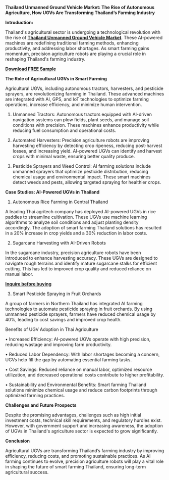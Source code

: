 **Thailand Unmanned Ground Vehicle Market: The Rise of Autonomous Agriculture, How UGVs Are Transforming Thailand’s Farming Industry**

**Introduction:**

Thailand's agricultural sector is undergoing a technological revolution with the rise of **[Thailand Unmanned Ground Vehicle Market](https://www.nextmsc.com/report/thailand-unmanned-ground-vehicle-market)**. These AI-powered machines are redefining traditional farming methods, enhancing productivity, and addressing labor shortages. As smart farming gains momentum, precision agriculture robots are playing a crucial role in reshaping Thailand's farming industry.

**[Download FREE Sample](https://www.nextmsc.com/thailand-unmanned-ground-vehicle-market/request-sample)**

**The Role of Agricultural UGVs in Smart Farming**

Agricultural UGVs, including autonomous tractors, harvesters, and pesticide sprayers, are revolutionizing farming in Thailand. These advanced machines are integrated with AI, GPS, and IoT technologies to optimize farming operations, increase efficiency, and minimize human intervention.
    
  1. Unmanned Tractors: Autonomous tractors equipped with AI-driven navigation systems can plow fields, plant seeds, and manage soil conditions with precision. These machines enhance productivity while reducing fuel consumption and operational costs.
  
  2. Automated Harvesters: Precision agriculture robots are improving harvesting efficiency by detecting crop ripeness, reducing post-harvest losses, and increasing yield. AI-powered UGVs can identify and harvest crops with minimal waste, ensuring better quality produce.
  
  3. Pesticide Sprayers and Weed Control: AI farming solutions include unmanned sprayers that optimize pesticide distribution, reducing chemical usage and environmental impact. These smart machines detect weeds and pests, allowing targeted spraying for healthier crops.

**Case Studies: AI-Powered UGVs in Thailand**

1. Autonomous Rice Farming in Central Thailand

A leading Thai agritech company has deployed AI-powered UGVs in rice paddies to streamline cultivation. These UGVs use machine learning algorithms to analyze soil conditions and adjust planting density accordingly. The adoption of smart farming Thailand solutions has resulted in a 20% increase in crop yields and a 30% reduction in labor costs.

2. Sugarcane Harvesting with AI-Driven Robots

In the sugarcane industry, precision agriculture robots have been introduced to enhance harvesting accuracy. These UGVs are designed to navigate rough terrains and identify mature sugarcane stalks for efficient cutting. This has led to improved crop quality and reduced reliance on manual labor.

**[Inquire before buying](https://www.nextmsc.com/thailand-unmanned-ground-vehicle-market/inquire-before-buying)**

3. Smart Pesticide Spraying in Fruit Orchards

A group of farmers in Northern Thailand has integrated AI farming technologies to automate pesticide spraying in fruit orchards. By using unmanned pesticide sprayers, farmers have reduced chemical usage by 40%, leading to cost savings and improved crop health.

Benefits of UGV Adoption in Thai Agriculture
    
  • Increased Efficiency: AI-powered UGVs operate with high precision, reducing wastage and improving farm productivity.
  
  • Reduced Labor Dependency: With labor shortages becoming a concern, UGVs help fill the gap by automating essential farming tasks.
  
  • Cost Savings: Reduced reliance on manual labor, optimized resource utilization, and decreased operational costs contribute to higher profitability.
  
  • Sustainability and Environmental Benefits: Smart farming Thailand solutions minimize chemical usage and reduce carbon footprints through optimized farming practices.

**Challenges and Future Prospects**

Despite the promising advantages, challenges such as high initial investment costs, technical skill requirements, and regulatory hurdles exist. However, with government support and increasing awareness, the adoption of UGVs in Thailand's agriculture sector is expected to grow significantly.

**Conclusion**

Agricultural UGVs are transforming Thailand’s farming industry by improving efficiency, reducing costs, and promoting sustainable practices. As AI farming continues to evolve, precision agriculture robots will play a vital role in shaping the future of smart farming Thailand, ensuring long-term agricultural success.

